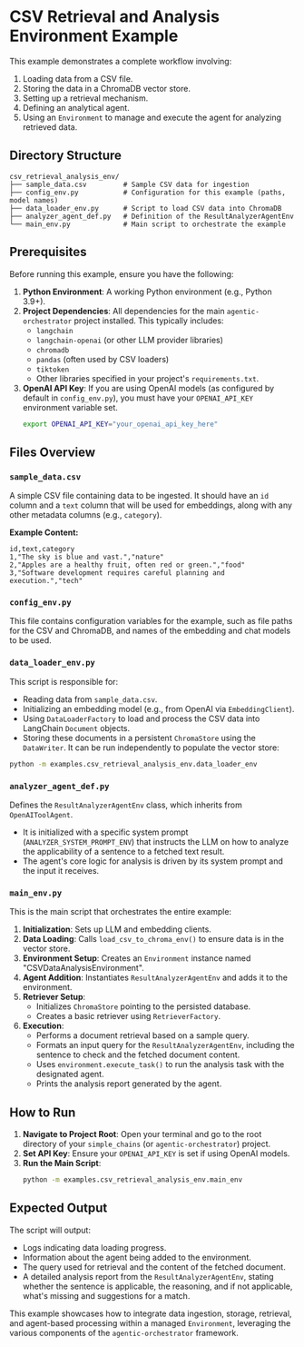 # CSV Retrieval and Analysis Environment Example

This example demonstrates a complete workflow involving:
1.  Loading data from a CSV file.
2.  Storing the data in a ChromaDB vector store.
3.  Setting up a retrieval mechanism.
4.  Defining an analytical agent.
5.  Using an `Environment` to manage and execute the agent for analyzing retrieved data.

## Directory Structure

```
csv_retrieval_analysis_env/
├── sample_data.csv         # Sample CSV data for ingestion
├── config_env.py           # Configuration for this example (paths, model names)
├── data_loader_env.py      # Script to load CSV data into ChromaDB
├── analyzer_agent_def.py   # Definition of the ResultAnalyzerAgentEnv
└── main_env.py             # Main script to orchestrate the example
```

## Prerequisites

Before running this example, ensure you have the following:

1.  **Python Environment**: A working Python environment (e.g., Python 3.9+).
2.  **Project Dependencies**: All dependencies for the main `agentic-orchestrator` project installed. This typically includes:
    *   `langchain`
    *   `langchain-openai` (or other LLM provider libraries)
    *   `chromadb`
    *   `pandas` (often used by CSV loaders)
    *   `tiktoken`
    *   Other libraries specified in your project's `requirements.txt`.
3.  **OpenAI API Key**: If you are using OpenAI models (as configured by default in `config_env.py`), you must have your `OPENAI_API_KEY` environment variable set.
    ```bash
    export OPENAI_API_KEY="your_openai_api_key_here"
    ```

## Files Overview

### `sample_data.csv`
A simple CSV file containing data to be ingested. It should have an `id` column and a `text` column that will be used for embeddings, along with any other metadata columns (e.g., `category`).

**Example Content:**
```csv
id,text,category
1,"The sky is blue and vast.","nature"
2,"Apples are a healthy fruit, often red or green.","food"
3,"Software development requires careful planning and execution.","tech"
```

### `config_env.py`
This file contains configuration variables for the example, such as file paths for the CSV and ChromaDB, and names of the embedding and chat models to be used.

### `data_loader_env.py`
This script is responsible for:
*   Reading data from `sample_data.csv`.
*   Initializing an embedding model (e.g., from OpenAI via `EmbeddingClient`).
*   Using `DataLoaderFactory` to load and process the CSV data into LangChain `Document` objects.
*   Storing these documents in a persistent `ChromaStore` using the `DataWriter`.
It can be run independently to populate the vector store:
```bash
python -m examples.csv_retrieval_analysis_env.data_loader_env
```

### `analyzer_agent_def.py`
Defines the `ResultAnalyzerAgentEnv` class, which inherits from `OpenAIToolAgent`.
*   It is initialized with a specific system prompt (`ANALYZER_SYSTEM_PROMPT_ENV`) that instructs the LLM on how to analyze the applicability of a sentence to a fetched text result.
*   The agent's core logic for analysis is driven by its system prompt and the input it receives.

### `main_env.py`
This is the main script that orchestrates the entire example:
1.  **Initialization**: Sets up LLM and embedding clients.
2.  **Data Loading**: Calls `load_csv_to_chroma_env()` to ensure data is in the vector store.
3.  **Environment Setup**: Creates an `Environment` instance named "CSVDataAnalysisEnvironment".
4.  **Agent Addition**: Instantiates `ResultAnalyzerAgentEnv` and adds it to the environment.
5.  **Retriever Setup**:
    *   Initializes `ChromaStore` pointing to the persisted database.
    *   Creates a basic retriever using `RetrieverFactory`.
6.  **Execution**:
    *   Performs a document retrieval based on a sample query.
    *   Formats an input query for the `ResultAnalyzerAgentEnv`, including the sentence to check and the fetched document content.
    *   Uses `environment.execute_task()` to run the analysis task with the designated agent.
    *   Prints the analysis report generated by the agent.

## How to Run

1.  **Navigate to Project Root**: Open your terminal and go to the root directory of your `simple_chains` (or `agentic-orchestrator`) project.
2.  **Set API Key**: Ensure your `OPENAI_API_KEY` is set if using OpenAI models.
3.  **Run the Main Script**:
    ```bash
    python -m examples.csv_retrieval_analysis_env.main_env
    ```

## Expected Output

The script will output:
*   Logs indicating data loading progress.
*   Information about the agent being added to the environment.
*   The query used for retrieval and the content of the fetched document.
*   A detailed analysis report from the `ResultAnalyzerAgentEnv`, stating whether the sentence is applicable, the reasoning, and if not applicable, what's missing and suggestions for a match.

This example showcases how to integrate data ingestion, storage, retrieval, and agent-based processing within a managed `Environment`, leveraging the various components of the `agentic-orchestrator` framework.
```